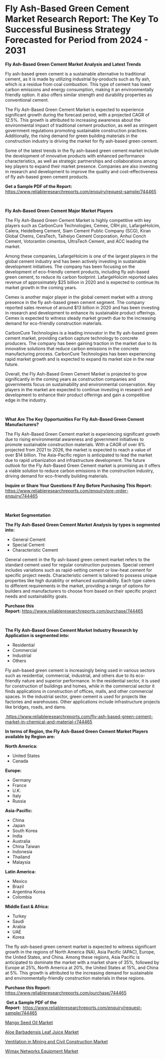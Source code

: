 <p><h1>Fly Ash-Based Green Cement Market Research Report: The Key To Successful Business Strategy Forecasted for Period from 2024 - 2031</h1></p><p><strong>Fly Ash-Based Green Cement Market Analysis and Latest Trends</strong></p>
<p><p>Fly ash-based green cement is a sustainable alternative to traditional cement, as it is made by utilizing industrial by-products such as fly ash, which is a residue from coal combustion. This type of cement has lower carbon emissions and energy consumption, making it an environmentally friendly option. It also offers similar strength and durability properties as conventional cement.</p><p>The Fly Ash-Based Green Cement Market is expected to experience significant growth during the forecast period, with a projected CAGR of 12.5%. This growth is attributed to increasing awareness about the environmental impact of traditional cement production, as well as stringent government regulations promoting sustainable construction practices. Additionally, the rising demand for green building materials in the construction industry is driving the market for fly ash-based green cement.</p><p>Some of the latest trends in the fly ash-based green cement market include the development of innovative products with enhanced performance characteristics, as well as strategic partnerships and collaborations among key players to expand their market presence. Companies are also investing in research and development to improve the quality and cost-effectiveness of fly ash-based green cement products.</p></p>
<p><strong>Get a Sample PDF of the Report:&nbsp;</strong> <a href="https://www.reliableresearchreports.com/enquiry/request-sample/744465">https://www.reliableresearchreports.com/enquiry/request-sample/744465</a></p>
<p>&nbsp;</p>
<p><strong>Fly Ash-Based Green Cement Major Market Players</strong></p>
<p><p>The Fly Ash-Based Green Cement Market is highly competitive with key players such as CarbonCure Technologies, Cemex, CRH plc, LafargeHolcim, Calera, Heidelberg Cement, Siam Cement Public Company (SCG), Kiran Global Chems, CeraTech, Taiheiyo Cement Corporation, Anhui Conch Cement, Votorantim cimentos, UltraTech Cement, and ACC leading the market.</p><p>Among these companies, LafargeHolcim is one of the largest players in the global cement industry and has been actively investing in sustainable development initiatives. The company has been focusing on the development of eco-friendly cement products, including fly ash-based green cement, to reduce its carbon footprint. LafargeHolcim reported sales revenue of approximately $25 billion in 2020 and is expected to continue its market growth in the coming years.</p><p>Cemex is another major player in the global cement market with a strong presence in the fly ash-based green cement segment. The company reported sales revenue of around $13 billion in 2020 and has been investing in research and development to enhance its sustainable product offerings. Cemex is expected to witness steady market growth due to the increasing demand for eco-friendly construction materials.</p><p>CarbonCure Technologies is a leading innovator in the fly ash-based green cement market, providing carbon capture technology to concrete producers. The company has been gaining traction in the market due to its innovative solutions that reduce carbon emissions in the concrete manufacturing process. CarbonCure Technologies has been experiencing rapid market growth and is expected to expand its market size in the near future.</p><p>Overall, the Fly Ash-Based Green Cement Market is projected to grow significantly in the coming years as construction companies and governments focus on sustainability and environmental conservation. Key players in the market are expected to continue investing in research and development to enhance their product offerings and gain a competitive edge in the industry.</p></p>
<p>&nbsp;</p>
<p><strong>What Are The Key Opportunities For Fly Ash-Based Green Cement Manufacturers?</strong></p>
<p><p>The Fly Ash-Based Green Cement market is experiencing significant growth due to rising environmental awareness and government initiatives to promote sustainable construction materials. With a CAGR of over 8% projected from 2021 to 2026, the market is expected to reach a value of over $14 billion. The Asia-Pacific region is anticipated to lead the market due to rapid urbanization and infrastructure development. The future outlook for the Fly Ash-Based Green Cement market is promising as it offers a viable solution to reduce carbon emissions in the construction industry, driving demand for eco-friendly building materials.</p></p>
<p><strong>Inquire or Share Your Questions If Any Before Purchasing This Report:</strong> <a href="https://www.reliableresearchreports.com/enquiry/pre-order-enquiry/744465">https://www.reliableresearchreports.com/enquiry/pre-order-enquiry/744465</a></p>
<p>&nbsp;</p>
<p><strong>Market Segmentation</strong></p>
<p><strong>The Fly Ash-Based Green Cement Market Analysis by types is segmented into:</strong></p>
<p><ul><li>General Cement</li><li>Special Cement</li><li>Characteristic Cement</li></ul></p>
<p><p>General cement in the fly ash-based green cement market refers to the standard cement used for regular construction purposes. Special cement includes variations such as rapid-setting cement or low-heat cement for specific project needs. Characteristic cement is tailored to possess unique properties like high durability or enhanced sustainability. Each type caters to different requirements in the market, providing a range of options for builders and manufacturers to choose from based on their specific project needs and sustainability goals.</p></p>
<p><strong>Purchase this Report:&nbsp;</strong><a href="https://www.reliableresearchreports.com/purchase/744465">https://www.reliableresearchreports.com/purchase/744465</a></p>
<p>&nbsp;</p>
<p><strong>The Fly Ash-Based Green Cement Market Industry Research by Application is segmented into:</strong></p>
<p><ul><li>Residential</li><li>Commercial</li><li>Industrial</li><li>Others</li></ul></p>
<p><p>Fly ash-based green cement is increasingly being used in various sectors such as residential, commercial, industrial, and others due to its eco-friendly nature and superior performance. In the residential sector, it is used for construction of buildings and homes, while in the commercial sector it finds applications in construction of offices, malls, and other commercial spaces. In the industrial sector, green cement is used for projects like factories and warehouses. Other applications include infrastructure projects like bridges, roads, and dams.</p></p>
<p><a href="https://www.reliableresearchreports.com/fly-ash-based-green-cement-market-in-chemical-and-material-r744465">&nbsp;https://www.reliableresearchreports.com/fly-ash-based-green-cement-market-in-chemical-and-material-r744465</a></p>
<p><strong>In terms of Region, the Fly Ash-Based Green Cement Market Players available by Region are:</strong></p>
<p>
    <p> <strong> North America: </strong>
        <ul>
            <li>United States</li>
            <li>Canada</li>
        </ul>
        </p> 
    <p> <strong> Europe: </strong>
        <ul>
            <li>Germany</li>
            <li>France</li>
            <li>U.K.</li>
            <li>Italy</li>
            <li>Russia</li>
        </ul>
        </p> 
    <p> <strong> Asia-Pacific: </strong>
        <ul>
            <li>China</li>
            <li>Japan</li>
            <li>South Korea</li>
            <li>India</li>
            <li>Australia</li>
            <li>China Taiwan</li>
            <li>Indonesia</li>
            <li>Thailand</li>
            <li>Malaysia</li>
        </ul>
        </p> 
    <p> <strong> Latin America: </strong>
        <ul>
            <li>Mexico</li>
            <li>Brazil</li>
            <li>Argentina Korea</li>
            <li>Colombia</li>
        </ul>
        </p> 
    <p> <strong> Middle East & Africa: </strong>
        <ul>
            <li>Turkey</li>
            <li>Saudi</li>
            <li>Arabia</li>
            <li>UAE</li>
            <li>Korea</li>
        </ul>
    </p>
    </p>
<p><p>The fly ash-based green cement market is expected to witness significant growth in the regions of North America (NA), Asia Pacific (APAC), Europe, the United States, and China. Among these regions, Asia Pacific is anticipated to dominate the market with a market share of 35%, followed by Europe at 25%, North America at 20%, the United States at 15%, and China at 5%. This growth is attributed to the increasing demand for sustainable and environmentally-friendly construction materials in these regions.</p></p>
<p><strong>Purchase this Report: </strong><a href="https://www.reliableresearchreports.com/purchase/744465">https://www.reliableresearchreports.com/purchase/744465</a></p>
<p>&nbsp;<strong>Get a Sample PDF of the Report:&nbsp;&nbsp;</strong><a href="https://www.reliableresearchreports.com/enquiry/request-sample/744465">https://www.reliableresearchreports.com/enquiry/request-sample/744465</a></p>
<p><strong></strong></p>
<p><p><a href="https://github.com/obertPattersbG/Market-Research-Report-List-1/blob/main/mango-seed-oil-market.md">Mango Seed Oil Market</a></p><p><a href="https://github.com/lnamivez37/Market-Research-Report-List-1/blob/main/aloe-barbadensis-leaf-juice-market.md">Aloe Barbadensis Leaf Juice Market</a></p><p><a href="https://issuu.com/reportprime-2/docs/ventilation-in-mining-and-civil-construction-marke">Ventilation in Mining and Civil Construction Market</a></p><p><a href="https://issuu.com/reportprime-2/docs/wimax-networks-equipment-market-size-2030.pptx">Wimax Networks Equipment Market</a></p></p>